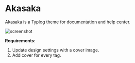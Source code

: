 # Akasaka

Akasaka is a Typlog theme for documentation and help center.

![screenshot](https://user-images.githubusercontent.com/290496/141269382-bbe7d974-52b5-4492-8147-203fc4debab2.png)

**Requirements**:

1. Update design settings with a cover image.
2. Add cover for every tag.
